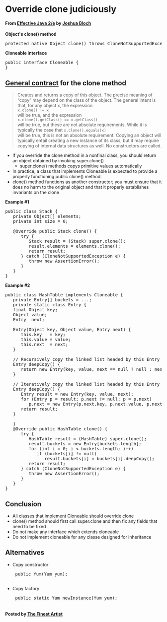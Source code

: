 # Override clone judiciously

#### From <u>[Effective Java 2/e](https://books.google.co.kr/books/about/Effective_Java.html?id=ka2VUBqHiWkC&hl=en)</u> by <u>[Joshua Bloch](https://en.wikipedia.org/wiki/Joshua_Bloch)</u>

**Object's clone() method**
<pre class="prettyprint">
protected native Object clone() throws CloneNotSupportedException;
</pre>

**Cloneable interface**
<pre class="prettyprint">
public interface Cloneable {
}
</pre>

## <u>[General contract](http://grepcode.com/file/repository.grepcode.com/java/root/jdk/openjdk/6-b14/java/lang/Object.java#Object.clone%28%29)</u> for the clone method

> Creates and returns a copy of this object. The precise meaning of “copy” may depend on the class of the object. The general intent is that, for any object x, the expression  
<code id="inline">x.clone() != x</code>  
will be true, and the expression  
<code id="inline">x.clone().getClass() == x.getClass()</code>  
will be true, but these are not absolute requirements. While it is typically the case that  <code id="inline">x.clone().equals(x)</code>  
will be true, this is not an absolute requirement. Copying an object will typically entail creating a new instance of its class, but it may require copying of internal data structures as well. No constructors are called.

* If you override the clone method in a nonfinal class, you should return an object obtained by invoking super.clone()
   * super.clone() methods copys primitive values automatically
* In practice, a class that implements Cloneable is expected to provide a properly functioning public clone() method.
* clone() method functions as another constructor; you must ensure that it does no harm to the original object and that it properly establishes invariants on the clone

**Example #1**
<pre class="prettyprint">
public class Stack {
   private Object[] elements;
   private int size = 0;

   @Override public Stack clone() {
      try {
         Stack result = (Stack) super.clone();
         result.elements = elements.clone();
         return result;
      } catch (CloneNotSupportedException e) {
         throw new AssertionError();
      }
   }
}
</pre>

**Example #2**
<pre class="prettyprint">
public class HashTable implements Cloneable {
   private Entry[] buckets = ...;
   private static class Entry {
   final Object key;
   Object value;
   Entry  next;

   Entry(Object key, Object value, Entry next) {
      this.key   = key;
      this.value = value;
      this.next  = next;
   }

   // Recursively copy the linked list headed by this Entry
   Entry deepCopy() {
      return new Entry(key, value, next == null ? null : next.deepCopy());
   }

   // Iteratively copy the linked list headed by this Entry
   Entry deepCopy() {
      Entry result = new Entry(key, value, next);
      for (Entry p = result; p.next != null; p = p.next)
         p.next = new Entry(p.next.key, p.next.value, p.next.next);
      return result;
   }

   }
   @Override public HashTable clone() {
      try {
         HashTable result = (HashTable) super.clone();
         result.buckets = new Entry[buckets.length];
         for (int i = 0; i &lt; buckets.length; i++)
            if (buckets[i] != null)
               result.buckets[i] = buckets[i].deepCopy();
         return result;
      } catch (CloneNotSupportedException e) {
         throw new AssertionError();
      }
   }
}
</pre>

## Conclusion
* All classes that implement Cloneable should override clone
* clone() method should first call super.clone and then fix any fields that need to be fixed
* Do not make any interface which extends cloneable
* Do not implement cloneable for any classe designed for inheritance

## Alternatives
* Copy constructor
   <pre class="prettyprint">
   public Yum(Yum yum);
   </pre>

* Copy factory
   <pre class="prettyprint">
   public static Yum newInstance(Yum yum);
   </pre>

#### Posted by <u>[The Finest Artist](http://thefinestartist.com)</u>
